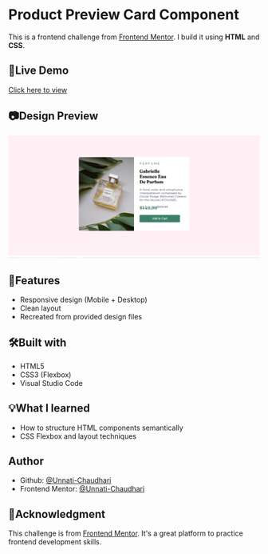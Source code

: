 # Product Preview Card Component 

This is a frontend challenge from [Frontend Mentor](https://www.frontendmentor.io/challenges/product-preview-card-component-GO7UmttRfa). I build it using **HTML** and **CSS**.

## 🔗Live Demo

[Click here to view](https://unnati-chaudhari.github.io/Product-preview-card/)

## 📷Design Preview 
![Design Preview](screenshots/2025-07-20.png)

## 📝Features 

- Responsive design (Mobile + Desktop)
- Clean layout 
- Recreated from provided design files

## 🛠Built with 

- HTML5
- CSS3 (Flexbox)
- Visual Studio Code

## 💡What I learned

- How to structure HTML components semantically
- CSS Flexbox and layout techniques

## Author 

- Github:
[@Unnati-Chaudhari](https://github.com/Unnati-Chaudhari)
- Frontend Mentor:
[@Unnati-Chaudhari](https://www.frontendmentor.io/profile/Unnati-Chaudhari)

## 🧾Acknowledgment

This challenge is from [Frontend Mentor](https://www.frontendmentor.io/). It's a great platform to practice frontend development skills.